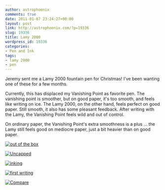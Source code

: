 ```yaml
---
author: astrophoenix
comments: true
date: 2011-01-07 23:24:27+00:00
layout: post
link: http://astrophoenix.com/?p=19336
slug: 19336
title: Lamy 2000
wordpress_id: 19336
categories:
- Pen and Ink
tags:
- lamy 2000
- pen
---
```


Jeremy sent me a Lamy 2000 fountain pen for Christmas! I've been wanting one of these for a few months.

Currently, this has displaced my Vanishing Point as favorite pen. The vanishing point is smoother, but on good paper, it's too smooth, and feels like writing on ice. The Lamy 2000, on the other hand, feels perfect on good paper. Still smooth, it also has some pleasant feedback. After writing with the Lamy, the Vanishing Point feels wild and out of control.

On ordinary paper, the Vanishing Point's extra smoothness is a plus ... the Lamy still feels good on mediocre paper, just a bit heavier than on good paper.

[![out of the box](http://farm6.static.flickr.com/5049/5347608626_195c407249.jpg)](http://www.flickr.com/photos/52548006@N00/5347608626/)

[![Uncapped](http://farm6.static.flickr.com/5243/5347608998_17da3750b9.jpg)](http://www.flickr.com/photos/52548006@N00/5347608998/)

[![inking](http://farm6.static.flickr.com/5002/5347608722_b5acfd0e00.jpg)](http://www.flickr.com/photos/52548006@N00/5347608722/)

[![first writing](http://farm6.static.flickr.com/5008/5347608824_4c4e802617.jpg)](http://www.flickr.com/photos/52548006@N00/5347608824/)

[![Compare](http://farm6.static.flickr.com/5046/5347609308_b2729470e2.jpg)](http://www.flickr.com/photos/52548006@N00/5347609308/)
